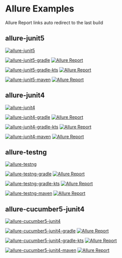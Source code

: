 # Allure Examples

Allure Report links auto redirect to the last build

## allure-junit5
[![allure-junit5](https://github.com/allure-examples/allure-examples/workflows/allure-junit5/badge.svg)](https://github.com/allure-examples/allure-examples/actions?query=workflow%3Aallure-junit5)

[![allure-junit5-gradle](https://github.com/allure-examples/allure-junit5-gradle/workflows/allure-junit5-gradle/badge.svg)](https://github.com/allure-examples/allure-junit5-gradle)
[![Allure Report](https://img.shields.io/badge/Allure%20Report-deployed-yellowgreen)](https://allure-examples.github.io/allure-junit5-gradle/)

[![allure-junit5-gradle-kts](https://github.com/allure-examples/allure-junit5-gradle-kts/workflows/allure-junit5-gradle-kts/badge.svg)](https://github.com/allure-examples/allure-junit5-gradle-kts)
[![Allure Report](https://img.shields.io/badge/Allure%20Report-deployed-yellowgreen)](https://allure-examples.github.io/allure-junit5-gradle-kts/)

[![allure-junit5-maven](https://github.com/allure-examples/allure-junit5-maven/workflows/allure-junit5-maven/badge.svg)](https://github.com/allure-examples/allure-junit5-maven)
[![Allure Report](https://img.shields.io/badge/Allure%20Report-deployed-yellowgreen)](https://allure-examples.github.io/allure-junit5-maven/)

## allure-junit4
[![allure-junit4](https://github.com/allure-examples/allure-examples/workflows/allure-junit4/badge.svg)](https://github.com/allure-examples/allure-examples/actions?query=workflow%3Aallure-junit4)

[![allure-junit4-gradle](https://github.com/allure-examples/allure-junit4-gradle/workflows/allure-junit4-gradle/badge.svg)](https://github.com/allure-examples/allure-junit4-gradle)
[![Allure Report](https://img.shields.io/badge/Allure%20Report-deployed-yellowgreen)](https://allure-examples.github.io/allure-junit4-gradle/)

[![allure-junit4-gradle-kts](https://github.com/allure-examples/allure-junit4-gradle-kts/workflows/allure-junit4-gradle-kts/badge.svg)](https://github.com/allure-examples/allure-junit4-gradle-kts)
[![Allure Report](https://img.shields.io/badge/Allure%20Report-deployed-yellowgreen)](https://allure-examples.github.io/allure-junit4-gradle-kts/)

[![allure-junit4-maven](https://github.com/allure-examples/allure-junit4-maven/workflows/allure-junit4-maven/badge.svg)](https://github.com/allure-examples/allure-junit4-maven)
[![Allure Report](https://img.shields.io/badge/Allure%20Report-deployed-yellowgreen)](https://allure-examples.github.io/allure-junit4-maven/)

## allure-testng
[![allure-testng](https://github.com/allure-examples/allure-examples/workflows/allure-testng/badge.svg)](https://github.com/allure-examples/allure-examples/actions?query=workflow%3Aallure-testng)

[![allure-testng-gradle](https://github.com/allure-examples/allure-testng-gradle/workflows/allure-testng-gradle/badge.svg)](https://github.com/allure-examples/allure-testng-gradle)
[![Allure Report](https://img.shields.io/badge/Allure%20Report-deployed-yellowgreen)](https://allure-examples.github.io/allure-testng-gradle/)

[![allure-testng-gradle-kts](https://github.com/allure-examples/allure-testng-gradle-kts/workflows/allure-testng-gradle-kts/badge.svg)](https://github.com/allure-examples/allure-testng-gradle-kts)
[![Allure Report](https://img.shields.io/badge/Allure%20Report-deployed-yellowgreen)](https://allure-examples.github.io/allure-testng-gradle-kts/)

[![allure-testng-maven](https://github.com/allure-examples/allure-testng-maven/workflows/allure-testng-maven/badge.svg)](https://github.com/allure-examples/allure-testng-maven)
[![Allure Report](https://img.shields.io/badge/Allure%20Report-deployed-yellowgreen)](https://allure-examples.github.io/allure-testng-maven/)

## allure-cucumber5-junit4
[![allure-cucumber5-junit4](https://github.com/allure-examples/allure-examples/workflows/allure-cucumber5-junit4/badge.svg)](https://github.com/allure-examples/allure-examples/actions?query=workflow%3Aallure-cucumber5-junit4)

[![allure-cucumber5-junit4-gradle](https://github.com/allure-examples/allure-cucumber5-junit4-gradle/workflows/allure-cucumber5-junit4-gradle/badge.svg)](https://github.com/allure-examples/allure-cucumber5-junit4-gradle)
[![Allure Report](https://img.shields.io/badge/Allure%20Report-deployed-yellowgreen)](https://allure-examples.github.io/allure-cucumber5-junit4-gradle/)

[![allure-cucumber5-junit4-gradle-kts](https://github.com/allure-examples/allure-cucumber5-junit4-gradle-kts/workflows/allure-cucumber5-junit4-gradle-kts/badge.svg)](https://github.com/allure-examples/allure-cucumber5-junit4-gradle-kts)
[![Allure Report](https://img.shields.io/badge/Allure%20Report-deployed-yellowgreen)](https://allure-examples.github.io/allure-cucumber5-junit4-gradle-kts/)

[![allure-cucumber5-junit4-maven](https://github.com/allure-examples/allure-cucumber5-junit4-maven/workflows/allure-cucumber5-junit4-maven/badge.svg)](https://github.com/allure-examples/allure-cucumber5-junit4-maven)
[![Allure Report](https://img.shields.io/badge/Allure%20Report-deployed-yellowgreen)](https://allure-examples.github.io/allure-cucumber5-junit4-maven/)